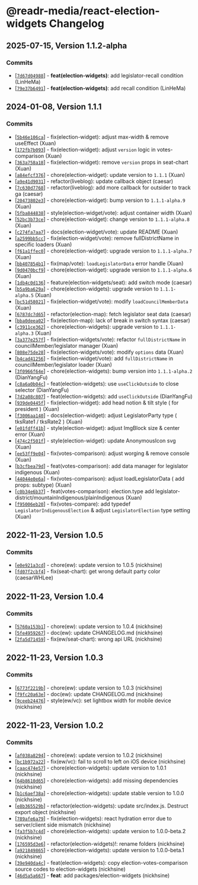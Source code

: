 # @readr-media/react-election-widgets Changelog

## 2025-07-15, Version 1.1.2-alpha

### Commits

* \[[`7d67d04988`](https://github.com/nodejs/node/commit/7d67d04988)] - **feat(election-widgets)**: add legislator-recall condition (LinHeMa)
* \[[`79e37b6491`](https://github.com/nodejs/node/commit/79e37b6491)] - **feat(election-widgets)**: add recall condition (LinHeMa)

## 2024-01-08, Version 1.1.1

### Commits

- \[[`5b46e106ca`](https://github.com/readr-media/react-theatre/commit/5b46e106ca)] - fix(election-widget): adjust max-width & remove useEffect (Xuan)
- \[[`172fb7b093`](https://github.com/readr-media/react-theatre/commit/172fb7b093)] - fix(election-widget): adjust `version` logic in votes-comparison (Xuan)
- \[[`363a758a18`](https://github.com/readr-media/react-theatre/commit/363a758a18)] - fix(election-widget): remove `version` props in seat-chart (Xuan)
- \[[`a84efcf376`](https://github.com/readr-media/react-theatre/commit/a84efcf376)] - chore(election-widget): update version to `1.1.1` (Xuan)
- \[[`a9e41d9031`](https://github.com/readr-media/react-theatre/commit/a9e41d9031)] - refactor(liveblog): update callback object (caesar)
- \[[`7c630d7768`](https://github.com/readr-media/react-theatre/commit/7c630d7768)] - refactor(liveblog): add more callback for outsider to track ga (caesar)
- \[[`20473802e3`](https://github.com/readr-media/react-theatre/commit/20473802e3)] - chore(election-widget): bump version to `1.1.1-alpha.9` (Xuan)
- \[[`5fba844838`](https://github.com/readr-media/react-theatre/commit/5fba844838)] - style(election-widget/vote): adjust container width (Xuan)
- \[[`52bc3b73ce`](https://github.com/readr-media/react-theatre/commit/52bc3b73ce)] - chore(election-widget): change version to `1.1.1-alpha.8` (Xuan)
- \[[`c274fa7aa7`](https://github.com/readr-media/react-theatre/commit/c274fa7aa7)] - docs(election-widget/vote): update README (Xuan)
- \[[`a2599bb5cc`](https://github.com/readr-media/react-theatre/commit/a2599bb5cc)] - fix(election-widget/vote): remove fullDistrictName in specific loaders (Xuan)
- \[[`f61a1ffec0`](https://github.com/readr-media/react-theatre/commit/f61a1ffec0)] - chore(election-widget): upgrade version to `1.1.1-alpha.7` (Xuan)
- \[[`bb407854b1`](https://github.com/readr-media/react-theatre/commit/bb407854b1)] - fix(map/vote): `loadLegislatorData` error handle (Xuan)
- \[[`9d0470bcf9`](https://github.com/readr-media/react-theatre/commit/9d0470bcf9)] - chore(election-widget): upgrade version to `1.1.1-alpha.6` (Xuan)
- \[[`1db4c0d136`](https://github.com/readr-media/react-theatre/commit/1db4c0d136)] - feature(election-widgets/seat): add switch mode (caesar)
- \[[`b5a9ba629a`](https://github.com/readr-media/react-theatre/commit/b5a9ba629a)] - chore(election-widgets): upgrade version to `1.1.1-alpha.5` (Xuan)
- \[[`bc51d58021`](https://github.com/readr-media/react-theatre/commit/bc51d58021)] - fix(election-widget/vote): modify `loadCouncilMemberData` (Xuan)
- \[[`6787dc7d65`](https://github.com/readr-media/react-theatre/commit/6787dc7d65)] - refactor(election-map): fetch legislator seat data (caesar)
- \[[`bba0deea02`](https://github.com/readr-media/react-theatre/commit/bba0deea02)] - fix(election-map): lack of break in switch syntax (caesar)
- \[[`c3911ce362`](https://github.com/readr-media/react-theatre/commit/c3911ce362)] - chore(election-widgets): upgrade version to `1.1.1-alpha.3` (Xuan)
- \[[`3a377e257f`](https://github.com/readr-media/react-theatre/commit/3a377e257f)] - fix(election-widgets/vote): refactor `fullDistrictName` in councilMember/legislator manager (Xuan)
- \[[`808e75de28`](https://github.com/readr-media/react-theatre/commit/808e75de28)] - fix(election-widgets/vote): modify `options` data (Xuan)
- \[[`b4cad41256`](https://github.com/readr-media/react-theatre/commit/b4cad41256)] - fix(election-widget/vote): add `fullDistrictName` in councilMember/legislator loader (Xuan)
- \[[`3f0966f64e`](https://github.com/readr-media/react-theatre/commit/3f0966f64e)] - chore(election-widgets): bump version into `1.1.1-alpha.2` (DianYangFu)
- \[[`c8a6a0b04c`](https://github.com/readr-media/react-theatre/commit/c8a6a0b04c)] - feat(election-widgets): use `useClickOutside` to close selector (DianYangFu)
- \[[`7d2a08c807`](https://github.com/readr-media/react-theatre/commit/7d2a08c807)] - feat(election-widgets): add `useClickOutside` (DianYangFu)
- \[[`939de0445f`](https://github.com/readr-media/react-theatre/commit/939de0445f)] - fix(election-widget): add head notion & tilt style ( for president ) (Xuan)
- \[[`f3006aa140`](https://github.com/readr-media/react-theatre/commit/f3006aa140)] - docs(election-widget): adjust LegislatorParty type ( tksRate1 / tksRate2 ) (Xuan)
- \[[`e01fdff41b`](https://github.com/readr-media/react-theatre/commit/e01fdff41b)] - style(election-widget): adjust ImgBlock size & center error (Xuan)
- \[[`474c2f501f`](https://github.com/readr-media/react-theatre/commit/474c2f501f)] - style(election-widget): update AnonymousIcon svg (Xuan)
- \[[`ee53ff9e04`](https://github.com/readr-media/react-theatre/commit/ee53ff9e04)] - fix(votes-comparison): adjust worging & remove console (Xuan)
- \[[`b3cfbea79d`](https://github.com/readr-media/react-theatre/commit/b3cfbea79d)] - feat(votes-comparison): add data manager for legislator indigenous (Xuan)
- \[[`44044e0e6a`](https://github.com/readr-media/react-theatre/commit/44044e0e6a)] - fix(votes-comparison): adjust loadLegislatorData ( add props: subtype) (Xuan)
- \[[`c0b34e6b37`](https://github.com/readr-media/react-theatre/commit/c0b34e6b37)] - feat(votes-comparison): election.type add legislator-district/mountainIndigenous/plainIndigenous (Xuan)
- \[[`f95006eb20`](https://github.com/readr-media/react-theatre/commit/f95006eb20)] - fix(votes-compare): add typedef `LegislatorIndigenousElection` & adjust `LegislatorElection` type setting (Xuan)

## 2022-11-23, Version 1.0.5

### Commits

- \[[`e0e921a3cd`](https://github.com/readr-media/react-election-widgets/commit/e0e921a3cd)] - chore(ew): update version to 1.0.5 (nickhsine)
- \[[`fd07f2cbf4`](https://github.com/readr-media/react-election-widgets/commit/fd07f2cbf4)] - fix(seat-chart): get wrong default party color (caesarWHLee)

## 2022-11-23, Version 1.0.4

### Commits

- \[[`5760a153b1`](https://github.com/readr-media/react-election-widgets/commit/5760a153b1)] - chore(ew): update version to 1.0.4 (nickhsine)
- \[[`5fe4959267`](https://github.com/readr-media/react-election-widgets/commit/5fe4959267)] - doc(ew): update CHANGELOG.md (nickhsine)
- \[[`2fa5d71459`](https://github.com/readr-media/react-election-widgets/commit/2fa5d71459)] - fix(ew/seat-chart): wrong api URL (nickhsine)

## 2022-11-23, Version 1.0.3

### Commits

- \[[`6773f2219b`](https://github.com/readr-media/react-election-widgets/commit/6773f2219b)] - chore(ew): update version to 1.0.3 (nickhsine)
- \[[`f9fc20a63e`](https://github.com/readr-media/react-election-widgets/commit/f9fc20a63e)] - doc(ew): update CHANGELOG.md (nickhsine)
- \[[`9ceeb24476`](https://github.com/readr-media/react-election-widgets/commit/9ceeb24476)] - style(ew/vc): set lightbox width for mobile device (nickhsine)

## 2022-11-23, Version 1.0.2

### Commits

- \[[`af038a8294`](https://github.com/readr-media/react/commit/af038a8294)] - chore(ew): update version to 1.0.2 (nickhsine)
- \[[`bc1b972a22`](https://github.com/readr-media/react/commit/bc1b972a22)] - fix(ew/vc): fail to scroll to left on iOS device (nickhsine)
- \[[`caac474e57`](https://github.com/readr-media/react/commit/caac474e57)] - chore(election-widgets): update version to 1.0.1 (nickhsine)
- \[[`64b8610d65`](https://github.com/readr-media/react/commit/64b8610d65)] - chore(election-widgets): add missing dependencies (nickhsine)
- \[[`b1c6aef38a`](https://github.com/readr-media/react/commit/b1c6aef38a)] - chore(election-widgets): update stable version to 1.0.0 (nickhsine)
- \[[`e8b365529b`](https://github.com/readr-media/react/commit/e8b365529b)] - refactor(election-widgets): update src/index.js. Destruct export object (nickhsine)
- \[[`789afe6a79`](https://github.com/readr-media/react/commit/789afe6a79)] - fix(election-widgets): react hydration error due to server/client side mismatch (nickhsine)
- \[[`fa3f5b7c4d`](https://github.com/readr-media/react/commit/fa3f5b7c4d)] - chore(election-widgets): update version to 1.0.0-beta.2 (nickhsine)
- \[[`176595d3e6`](https://github.com/readr-media/react/commit/176595d3e6)] - refactor(election-widgets)!: rename folders (nickhsine)
- \[[`a921849865`](https://github.com/readr-media/react/commit/a921849865)] - chore(election-widgets): update version to 1.0.0-beta.1 (nickhsine)
- \[[`39e940da4c`](https://github.com/readr-media/react/commit/39e940da4c)] - feat(election-widgets): copy election-votes-comparison source codes to election-widgets (nickhsine)
- \[[`46d5a5a667`](https://github.com/readr-media/react/commit/46d5a5a667)] - **feat**: add packages/election-widgets (nickhsine)
